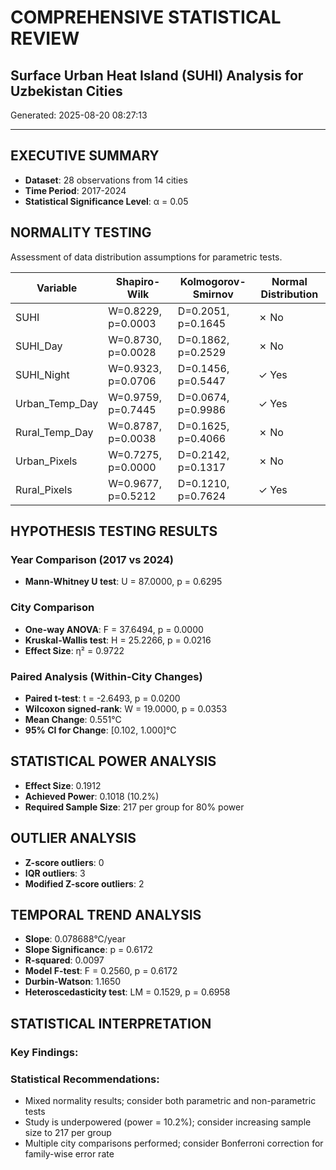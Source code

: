 # COMPREHENSIVE STATISTICAL REVIEW
## Surface Urban Heat Island (SUHI) Analysis for Uzbekistan Cities
Generated: 2025-08-20 08:27:13

---

## EXECUTIVE SUMMARY
- **Dataset**: 28 observations from 14 cities
- **Time Period**: 2017-2024
- **Statistical Significance Level**: α = 0.05

## NORMALITY TESTING
Assessment of data distribution assumptions for parametric tests.

| Variable | Shapiro-Wilk | Kolmogorov-Smirnov | Normal Distribution |
|----------|--------------|-------------------|-------------------|
| SUHI | W=0.8229, p=0.0003 | D=0.2051, p=0.1645 | ✗ No |
| SUHI_Day | W=0.8730, p=0.0028 | D=0.1862, p=0.2529 | ✗ No |
| SUHI_Night | W=0.9323, p=0.0706 | D=0.1456, p=0.5447 | ✓ Yes |
| Urban_Temp_Day | W=0.9759, p=0.7445 | D=0.0674, p=0.9986 | ✓ Yes |
| Rural_Temp_Day | W=0.8787, p=0.0038 | D=0.1625, p=0.4066 | ✗ No |
| Urban_Pixels | W=0.7275, p=0.0000 | D=0.2142, p=0.1317 | ✗ No |
| Rural_Pixels | W=0.9677, p=0.5212 | D=0.1210, p=0.7624 | ✓ Yes |

## HYPOTHESIS TESTING RESULTS

### Year Comparison (2017 vs 2024)
- **Mann-Whitney U test**: U = 87.0000, p = 0.6295

### City Comparison
- **One-way ANOVA**: F = 37.6494, p = 0.0000
- **Kruskal-Wallis test**: H = 25.2266, p = 0.0216
- **Effect Size**: η² = 0.9722

### Paired Analysis (Within-City Changes)
- **Paired t-test**: t = -2.6493, p = 0.0200
- **Wilcoxon signed-rank**: W = 19.0000, p = 0.0353
- **Mean Change**: 0.551°C
- **95% CI for Change**: [0.102, 1.000]°C

## STATISTICAL POWER ANALYSIS
- **Effect Size**: 0.1912
- **Achieved Power**: 0.1018 (10.2%)
- **Required Sample Size**: 217 per group for 80% power

## OUTLIER ANALYSIS
- **Z-score outliers**: 0
- **IQR outliers**: 3
- **Modified Z-score outliers**: 2

## TEMPORAL TREND ANALYSIS
- **Slope**: 0.078688°C/year
- **Slope Significance**: p = 0.6172
- **R-squared**: 0.0097
- **Model F-test**: F = 0.2560, p = 0.6172
- **Durbin-Watson**: 1.1650
- **Heteroscedasticity test**: LM = 0.1529, p = 0.6958

## STATISTICAL INTERPRETATION
### Key Findings:

### Statistical Recommendations:
- Mixed normality results; consider both parametric and non-parametric tests
- Study is underpowered (power = 10.2%); consider increasing sample size to 217 per group
- Multiple city comparisons performed; consider Bonferroni correction for family-wise error rate